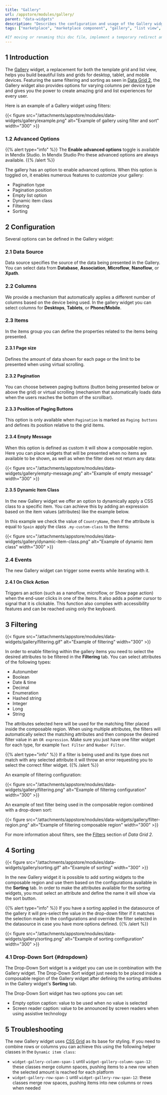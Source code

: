 ```yaml
---
title: "Gallery"
url: /appstore/modules/gallery/
parent: "data-widgets"
description: "Describes the configuration and usage of the Gallery widget, which is available in the Mendix Marketplace."
tags: ["marketplace", "marketplace component", "gallery", "list view", "platform support"]

#If moving or renaming this doc file, implement a temporary redirect and let the respective team know they should update the URL in the product. See Mapping to Products for more details.
---
```


## 1 Introduction

The [Gallery](https://marketplace.mendix.com/link/component/116540) widget, a replacement for both the template grid and list view, helps you build beautiful lists and grids for desktop, tablet, and mobile devices. Featuring the same filtering and sorting as seen in [Data Grid 2](https://marketplace.mendix.com/link/component/116540), the Gallery widget also provides options for varying columns per device type and gives you the power to create amazing grid and list experiences for every user.

Here is an example of a Gallery widget using filters:

{{< figure src="/attachments/appstore/modules/data-widgets/gallery/example.png" alt="Example of gallery using filter and sort"   width="300"  >}}

### 1.2 Advanced Options

{{% alert type="info" %}}
The **Enable advanced options** toggle is available in Mendix Studio. In Mendix Studio Pro these advanced options are always available.
{{% /alert %}}

The gallery has an option to enable advanced options. When this option is toggled on, it enables numerous features to customize your gallery:

* Pagination type
* Pagination position
* Empty list option
* Dynamic item class
* Filtering
* Sorting

## 2 Configuration

Several options can be defined in the Gallery widget:

### 2.1 Data Source

Data source specifies the source of the data being presented in the Gallery. You can select data from **Database**, **Association**, **Microflow**, **Nanoflow**, or **Xpath**.

### 2.2 Columns

We provide a mechanism that automatically applies a different number of columns based on the device being used. In the gallery widget you can select columns for **Desktops**, **Tablets**, or **Phone/Mobile**.

### 2.3 Items

In the items group you can define the properties related to the items being presented.

#### 2.3.1 Page size

Defines the amount of data shown for each page or the limit to be presented when using virtual scrolling.

#### 2.3.2 Pagination

You can choose between paging buttons (button being presented below or above the grid) or virtual scrolling (mechanism that automatically loads data when the users reaches the bottom of the scrollbar). 

#### 2.3.3 Position of Paging Buttons

This option is only available when `Pagination` is marked as `Paging buttons` and defines its position relative to the grid items.

#### 2.3.4 Empty Message

When this option is defined as custom it will show a composable region. Here you can place widgets that will be presented when no items are available to be shown, as well as when the filter does not return any data:

{{< figure src="/attachments/appstore/modules/data-widgets/gallery/empty-message.png" alt="Example of empty message"   width="300"  >}}

#### 2.3.5 Dynamic Item Class

In the new Gallery widget we offer an option to dynamically apply a CSS class to a specific item. You can achieve this by adding an expression based on the item values (attributes) like the example below.

In this example we check the value of `CountryName`, then if the attribute is equal to `Spain` apply the class `.my-custom-class` to the items:

{{< figure src="/attachments/appstore/modules/data-widgets/gallery/dynamic-item-class.png" alt="Example of dynamic item class"   width="300"  >}}

### 2.4 Events

The new Gallery widget can trigger some events while iterating with it.

#### 2.4.1 On Click Action

Triggers an action (such as a nanoflow, microflow, or Show page action) when the end-user clicks in one of the items. It also adds a pointer cursor to signal that it is clickable. This function also complies with accessibility features and can be reached using only the keyboard.

## 3 Filtering

{{< figure src="/attachments/appstore/modules/data-widgets/gallery/filtering.gif" alt="Example of filtering"   width="300"  >}}

In order to enable filtering within the gallery items you need to select the desired attributes to be filtered in the **Filtering** tab. You can select attributes of the following types:

* Autonumber
* Boolean
* Date & time
* Decimal
* Enumeration
* Hashed string
* Integer
* Long
* String

The attributes selected here will be used for the matching filter placed inside the composable region. When using multiple attributes, the filters will automatically select the matching attributes and then compose the desired filter value in an `OR expression`. Make sure you just have one filter widget for each type, for example `Text Filter` and `Number Filter`.

{{% alert type="info" %}}
If a filter is being used and its type does not match with any selected attribute it will throw an error requesting you to select the correct filter widget.
{{% /alert %}}

An example of filtering configuration:

{{< figure src="/attachments/appstore/modules/data-widgets/gallery/filtering.png" alt="Example of filtering configuration"   width="300"  >}}

An example of text filter being used in the composable region combined with a drop-down sort:

{{< figure src="/attachments/appstore/modules/data-widgets/gallery/filter-region.png" alt="Example of filtering composable region"   width="300"  >}}

For more information about filters, see the [Filters](/appstore/modules/data-grid-2/#filters) section of *Data Grid 2*.

## 4 Sorting

{{< figure src="/attachments/appstore/modules/data-widgets/gallery/sorting.gif" alt="Example of sorting"   width="300"  >}}

In the new Gallery widget it is possible to add sorting widgets to the composable region and use them based on the configurations available in the **Sorting** tab. In order to make the attributes available for the sorting widgets, you must select an attribute and define the name it will show via the sort button.

{{% alert type="info" %}}
If you have a sorting applied in the datasource of the gallery it will pre-select the value in the drop-down filter if it matches the selection made in the configurations and override the filter selected in the datasource in case you have more options defined. 
{{% /alert %}}

{{< figure src="/attachments/appstore/modules/data-widgets/gallery/sorting.png" alt="Example of sorting configuration"   width="300"  >}}

### 4.1 Drop-Down Sort {#dropdown}

The Drop-Down Sort widget is a widget you can use in combination with the Gallery widget. The Drop-Down Sort widget just needs to be placed inside a composable region of the Gallery widget after defining the sorting attributes in the Gallery widget's **Sorting** tab.

The Drop-Down Sort widget has two options you can set:

* Empty option caption: value to be used when no value is selected
* Screen reader caption: value to be announced by screen readers when using assistive technology

## 5 Troubleshooting

The new Gallery widget uses [CSS Grid](https://developer.mozilla.org/en-US/docs/Web/CSS/CSS_Grid_Layout) as its base for styling. If you need to combine rows or columns you can achieve this using the following helper classes in the `Dynamic item class`:

* `widget-gallery-column-span-1` until `widget-gallery-column-span-12`: these classes merge column spaces, pushing items to a new row when the selected amount is reached for each platform
* `widget-gallery-row-span-1` until `widget-gallery-row-span-12`: these classes merge row spaces, pushing items into new columns or rows when needed

